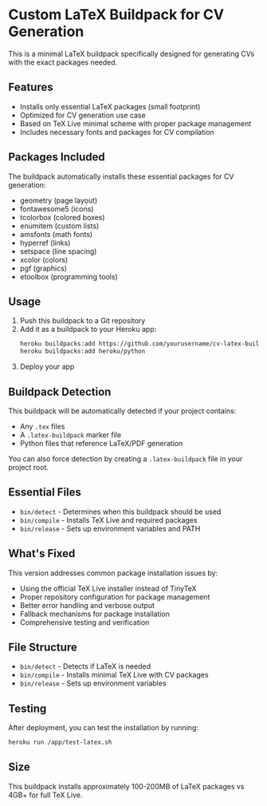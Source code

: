 # Custom LaTeX Buildpack for CV Generation

This is a minimal LaTeX buildpack specifically designed for generating CVs with the exact packages needed.

## Features
- Installs only essential LaTeX packages (small footprint)
- Optimized for CV generation use case
- Based on TeX Live minimal scheme with proper package management
- Includes necessary fonts and packages for CV compilation

## Packages Included
The buildpack automatically installs these essential packages for CV generation:
- geometry (page layout)
- fontawesome5 (icons)
- tcolorbox (colored boxes)
- enumitem (custom lists)
- amsfonts (math fonts)
- hyperref (links)
- setspace (line spacing)
- xcolor (colors)
- pgf (graphics)
- etoolbox (programming tools)

## Usage
1. Push this buildpack to a Git repository
2. Add it as a buildpack to your Heroku app:
   ```bash
   heroku buildpacks:add https://github.com/yourusername/cv-latex-buildpack.git
   heroku buildpacks:add heroku/python
   ```
3. Deploy your app

## Buildpack Detection
This buildpack will be automatically detected if your project contains:
- Any `.tex` files
- A `.latex-buildpack` marker file
- Python files that reference LaTeX/PDF generation

You can also force detection by creating a `.latex-buildpack` file in your project root.

## Essential Files
- `bin/detect` - Determines when this buildpack should be used
- `bin/compile` - Installs TeX Live and required packages  
- `bin/release` - Sets up environment variables and PATH

## What's Fixed
This version addresses common package installation issues by:
- Using the official TeX Live installer instead of TinyTeX
- Proper repository configuration for package management
- Better error handling and verbose output
- Fallback mechanisms for package installation
- Comprehensive testing and verification

## File Structure
- `bin/detect` - Detects if LaTeX is needed
- `bin/compile` - Installs minimal TeX Live with CV packages
- `bin/release` - Sets up environment variables

## Testing
After deployment, you can test the installation by running:
```bash
heroku run /app/test-latex.sh
```

## Size
This buildpack installs approximately 100-200MB of LaTeX packages vs 4GB+ for full TeX Live.
